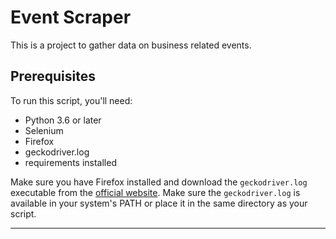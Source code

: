# Event Scraper

This is a project to gather data on business related events.

## Prerequisites

To run this script, you'll need:

- Python 3.6 or later
- Selenium
- Firefox
- geckodriver.log
- requirements installed

Make sure you have Firefox installed and download the `geckodriver.log` executable from the [official website](https://github.com/mozilla/geckodriver/releases). Make sure the `geckodriver.log` is available in your system's PATH or place it in the same directory as your script.

---